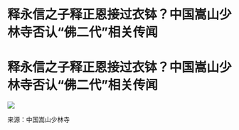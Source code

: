 # 释永信之子释正恩接过衣钵？中国嵩山少林寺否认“佛二代”相关传闻

# 释永信之子释正恩接过衣钵？中国嵩山少林寺否认“佛二代”相关传闻

![](https://inews.gtimg.com/om_bt/On59C_W7oc66NmVfecD6sUDtsLaShIxfQdxWCFPq7axA8AA/1000)

来源：中国嵩山少林寺

